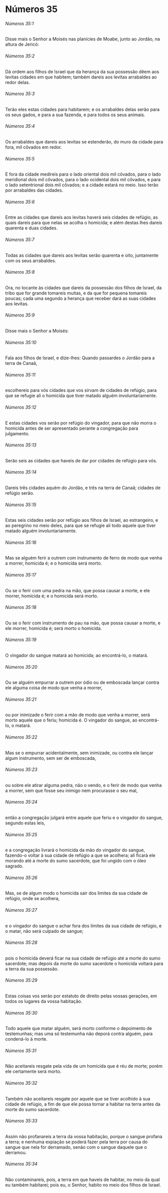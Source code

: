 # Números 35

###### Números 35:1

Disse mais o Senhor a Moisés nas planícies de Moabe, junto ao Jordão, na altura de Jericó:

###### Números 35:2

Dá ordem aos filhos de Israel que da herança da sua possessão dêem aos levitas cidades em que habitem; também dareis aos levitas arrabaldes ao redor delas.

###### Números 35:3

Terão eles estas cidades para habitarem; e os arrabaldes delas serão para os seus gados, e para a sua fazenda, e para todos os seus animais.

###### Números 35:4

Os arrabaldes que dareis aos levitas se estenderão, do muro da cidade para fora, mil côvados em redor.

###### Números 35:5

E fora da cidade medireis para o lado oriental dois mil côvados, para o lado meridional dois mil côvados, para o lado ocidental dois mil côvados, e para o lado setentrional dois mil côvados; e a cidade estará no meio. Isso terão por arrabaldes das cidades.

###### Números 35:6

Entre as cidades que dareis aos levitas haverá seis cidades de refúgio, as quais dareis para que nelas se acolha o homicida; e além destas lhes dareis quarenta e duas cidades.

###### Números 35:7

Todas as cidades que dareis aos levitas serão quarenta e oito, juntamente com os seus arrabaldes.

###### Números 35:8

Ora, no tocante às cidades que dareis da possessão dos filhos de Israel, da tribo que for grande tomareis muitas, e da que for pequena tomareis poucas; cada uma segundo a herança que receber dará as suas cidades aos levitas.

###### Números 35:9

Disse mais o Senhor a Moisés:

###### Números 35:10

Fala aos filhos de Israel, e dize-lhes: Quando passardes o Jordão para a terra de Canaã,

###### Números 35:11

escolhereis para vós cidades que vos sirvam de cidades de refúgio, para que se refugie ali o homicida que tiver matado alguém involuntariamente.

###### Números 35:12

E estas cidades vos serão por refúgio do vingador, para que não morra o homicida antes de ser apresentado perante a congregação para julgamento.

###### Números 35:13

Serão seis as cidades que haveis de dar por cidades de refúgio para vós.

###### Números 35:14

Dareis três cidades aquém do Jordão, e três na terra de Canaã; cidades de refúgio serão.

###### Números 35:15

Estas seis cidades serão por refúgio aos filhos de Israel, ao estrangeiro, e ao peregrino no meio deles, para que se refugie ali todo aquele que tiver matado alguém involuntariamente.

###### Números 35:16

Mas se alguém ferir a outrem com instrumento de ferro de modo que venha a morrer, homicida é; e o homicida será morto.

###### Números 35:17

Ou se o ferir com uma pedra na mão, que possa causar a morte, e ele morrer, homicida é; e o homicida será morto.

###### Números 35:18

Ou se o ferir com instrumento de pau na mão, que possa causar a morte, e ele morrer, homicida é; será morto o homicida.

###### Números 35:19

O vingador do sangue matará ao homicida; ao encontrá-lo, o matará.

###### Números 35:20

Ou se alguém empurrar a outrem por ódio ou de emboscada lançar contra ele alguma coisa de modo que venha a morrer,

###### Números 35:21

ou por inimizade o ferir com a mão de modo que venha a morrer, será morto aquele que o feriu; homicida é. O vingador do sangue, ao encontrá-lo, o matará.

###### Números 35:22

Mas se o empurrar acidentalmente, sem inimizade, ou contra ele lançar algum instrumento, sem ser de emboscada,

###### Números 35:23

ou sobre ele atirar alguma pedra, não o vendo, e o ferir de modo que venha a morrer, sem que fosse seu inimigo nem procurasse o seu mal,

###### Números 35:24

então a congregação julgará entre aquele que feriu e o vingador do sangue, segundo estas leis,

###### Números 35:25

e a congregação livrará o homicida da mão do vingador do sangue, fazendo-o voltar à sua cidade de refúgio a que se acolhera; ali ficará ele morando até a morte do sumo sacerdote, que foi ungido com o óleo sagrado.

###### Números 35:26

Mas, se de algum modo o homicida sair dos limites da sua cidade de refúgio, onde se acolhera,

###### Números 35:27

e o vingador do sangue o achar fora dos limites da sua cidade de refúgio, e o matar, não será culpado de sangue;

###### Números 35:28

pois o homicida deverá ficar na sua cidade de refúgio até a morte do sumo sacerdote; mas depois da morte do sumo sacerdote o homicida voltará para a terra da sua possessão.

###### Números 35:29

Estas coisas vos serão por estatuto de direito pelas vossas gerações, em todos os lugares da vossa habitação.

###### Números 35:30

Todo aquele que matar alguém, será morto conforme o depoimento de testemunhas; mas uma só testemunha não deporá contra alguém, para condená-lo à morte.

###### Números 35:31

Não aceitareis resgate pela vida de um homicida que é réu de morte; porém ele certamente será morto.

###### Números 35:32

Também não aceitareis resgate por aquele que se tiver acolhido à sua cidade de refúgio, a fim de que ele possa tornar a habitar na terra antes da morte do sumo sacerdote.

###### Números 35:33

Assim não profanareis a terra da vossa habitação, porque o sangue profana a terra; e nenhuma expiação se poderá fazer pela terra por causa do sangue que nela for derramado, senão com o sangue daquele que o derramou.

###### Números 35:34

Não contaminareis, pois, a terra em que haveis de habitar, no meio da qual eu também habitarei; pois eu, o Senhor, habito no meio dos filhos de Israel.

